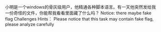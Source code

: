 小明是一个windows的骨灰级用户，他精通各种脚本语言。有一天他突然发给我一份奇怪的文件，你能帮我看看里面藏了什么吗？
Notice: there maybe fake flag
Challenges Hints：
Please notice that this task may contain fake flag, please analyze carefully

